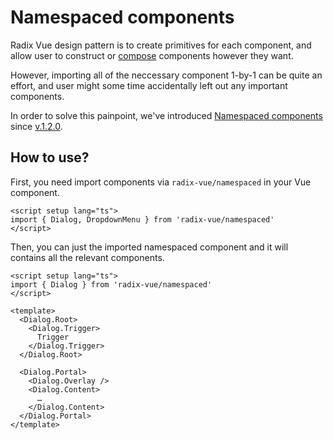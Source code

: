 # Namespaced components
 
Radix Vue design pattern is to create primitives for each component, and allow user to construct or [compose](./composition) components however they want.

However, importing all of the neccessary component 1-by-1 can be quite an effort, and user might some time accidentally left out any important components.

In order to solve this painpoint, we've introduced [Namespaced components](https://vuejs.org/api/sfc-script-setup.html#namespaced-components) since [v.1.2.0](https://github.com/radix-vue/radix-vue/releases/tag/v1.2.0).


## How to use?

First, you need import components via `radix-vue/namespaced` in your Vue component.
 
```vue line=2
<script setup lang="ts">
import { Dialog, DropdownMenu } from 'radix-vue/namespaced'
</script>
```

Then, you can just the imported namespaced component and it will contains all the relevant components.

```vue line=6-17
<script setup lang="ts">
import { Dialog } from 'radix-vue/namespaced'
</script>

<template>
  <Dialog.Root>
    <Dialog.Trigger>
      Trigger
    </Dialog.Trigger>
  </Dialog.Root>

  <Dialog.Portal>
    <Dialog.Overlay />
    <Dialog.Content>
      …
    </Dialog.Content>
  </Dialog.Portal>
</template>
```


